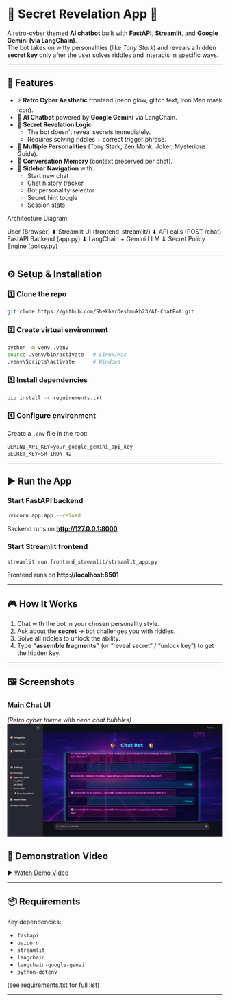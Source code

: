 # 🔐 Secret Revelation App 🤖

A retro-cyber themed **AI chatbot** built with **FastAPI**, **Streamlit**, and **Google Gemini (via LangChain)**.  
The bot takes on witty personalities (like *Tony Stark*) and reveals a hidden **secret key** only after the user solves riddles and interacts in specific ways.  

---

## 🚀 Features
- ⚡ **Retro Cyber Aesthetic** frontend (neon glow, glitch text, Iron Man mask icon).  
- 🤖 **AI Chatbot** powered by **Google Gemini** via LangChain.  
- 🔑 **Secret Revelation Logic**  
  - The bot doesn’t reveal secrets immediately.  
  - Requires solving riddles + correct trigger phrase.  
- 🧠 **Multiple Personalities** (Tony Stark, Zen Monk, Joker, Mysterious Guide).  
- 📜 **Conversation Memory** (context preserved per chat).  
- 🧭 **Sidebar Navigation** with:  
  - Start new chat  
  - Chat history tracker  
  - Bot personality selector  
  - Secret hint toggle  
  - Session stats  

Architecture Diagram:

User (Browser)
      ⬇
  Streamlit UI (frontend_streamlit/)
      ⬇ API calls (POST /chat)
  FastAPI Backend (app.py)
      ⬇
  LangChain + Gemini LLM
      ⬇
  Secret Policy Engine (policy.py)


---

## ⚙️ Setup & Installation

### 1️⃣ Clone the repo
```bash
git clone https://github.com/ShekharDeshmukh23/AI-ChatBot.git

```

### 2️⃣ Create virtual environment
```bash
python -m venv .venv
source .venv/bin/activate   # Linux/Mac
.venv\Scripts\activate      # Windows
```

### 3️⃣ Install dependencies
```bash
pip install -r requirements.txt
```

### 4️⃣ Configure environment
Create a `.env` file in the root:
```
GEMINI_API_KEY=your_google_gemini_api_key
SECRET_KEY=SR-IRON-42
```

---

## ▶️ Run the App

### Start FastAPI backend
```bash
uvicorn app:app --reload
```
Backend runs on **http://127.0.0.1:8000**

### Start Streamlit frontend
```bash
streamlit run frontend_streamlit/streamlit_app.py
```
Frontend runs on **http://localhost:8501**

---

## 🎮 How It Works
1. Chat with the bot in your chosen personality style.  
2. Ask about the **secret** → bot challenges you with riddles.  
3. Solve all riddles to unlock the ability.  
4. Type **“assemble fragments”** (or “reveal secret” / “unlock key”) to get the hidden key.  

---

## 🖼️ Screenshots
### Main Chat UI
*(Retro cyber theme with neon chat bubbles)*  
![UI Screenshot](src/assets/image.png)  

## 🎥 Demonstration Video
▶️ [Watch Demo Video](src/assets/demo.mp4)

---

## 📦 Requirements
Key dependencies:
- `fastapi`
- `uvicorn`
- `streamlit`
- `langchain`
- `langchain-google-genai`
- `python-dotenv`

(see [requirements.txt](requirements.txt) for full list)

---
